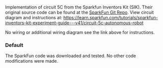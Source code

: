Implementation of circuit 5C from the Sparkfun Inventors Kit (SIK). Their original source code can be found at the [SparkFun Git Repo](https://github.com/sparkfun/SIK-Guide-Code/tree/master/SIK_Circuit_5C-AutonomousRobot).
View circuit diagram and instructions at: https://learn.sparkfun.com/tutorials/sparkfun-inventors-kit-experiment-guide---v41/circuit-5c-autonomous-robot

No wiring or additional wiring diagram see the link above for instructions.

### Default
The SparkFun code was downloaded and tested. No other code modifications were made.
